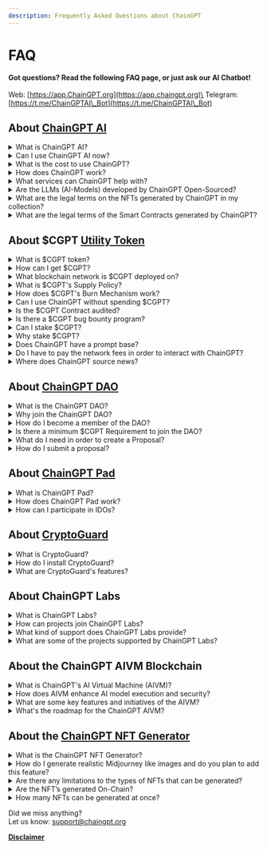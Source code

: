 ```yaml
---
description: Frequently Asked Questions about ChainGPT
---
```


# FAQ

**Got questions? Read the following FAQ page, or just ask our AI Chatbot!**\
\
Web: [https://app.ChainGPT.org](https://app.chaingpt.org)\
Telegram: [https://t.me/ChainGPTAI\_Bot](https://t.me/ChainGPTAI\_Bot)

## About [ChainGPT AI](https://docs.chaingpt.org/overview/i.-introduction)

<details>

<summary>What is ChainGPT AI?</summary>

ChainGPT is a cutting-edge AI infrastructure that develops AI-enhanced solutions for the Web3, Blockchain, and Cryptocurrency sectors. It aims to make the decentralized digital space more accessible and efficient for users and startups by offering a suite of AI-powered tools and applications tailored to the evolving digital landscape.

</details>

<details>

<summary>Can I use ChainGPT AI now?</summary>

Yes, ChainGPT AI products are fully available!

* Crypto AI Hub (most AI tools are here): [https://app.chaingpt.org](broken-reference)
* ChainGPT's AI NFT Generator: [https://nft.chaingpt.org ](https://nft.chaingpt.org)
* ChainGPT Pad: [https://pad.chaingpt.org](https://pad.chaingpt.org)
* ChainGPT Chatbot on Telegram: [https://t.me/chaingptai\_bot](https://t.me/chaingptai\_bot)

_More info about our AI Tools can be found here:_ [_https://www.chaingpt.org_ ](https://www.chaingpt.org)

</details>

<details>

<summary>What is the cost to use ChainGPT?</summary>

1. **Free Plan**: Provides limited access to specific AI tools and solutions at no cost. This includes:
   * General AI Model
   * AI News Model
   * Ask Crypto People
   * AI NFT Generator (Single-NFT)\

2. **PPP (Pay-Per-Prompt) Plan**: Users pay for AI tools based on their usage without any commitment. The costs for specific tools are:
   * AI NFT Generator (Multi-NFT): 2 CGPTc per NFT
   * Smart-Contract Auditor: 5 CGPTc per request
   * Smart-Contract Generator: 1 CGPTc per request
   * AI Trading Assistant: 1 CGPTc per request\

3. **Freemium Plan**: This plan is exclusively for diamond tier members who have staked CGPT tokens and earned over 200,000 CGPTsp. Freemium users receive a monthly balance of 20,000 CGPTc to spend on AI tools. This balance resets every 30 days. The plan includes
   * All features from the PPP plan.
   * Usage of premium tools for free within the monthly 20,000 CGPTc limit.
   * Access to DAO for proposal creation and voting.

Please note that while users have a CGPTc balance to spend for the Freemium plan, the tools are free up to the monthly limit.

</details>

<details>

<summary>How does ChainGPT work?</summary>

ChainGPT is a sophisticated AI platform crafted explicitly for Web3, Blockchain, and Cryptocurrency. Leveraging state-of-the-art AI techniques, it offers a suite of tools and applications tailored to the dynamic digital age. Depending on their needs, users can opt for the Free, PPP (Pay-Per-Prompt), or Freemium plans to tap into robust solutions, such as smart-contract generation, AI-based NFT creation, and trading aids.&#x20;

The plan choice dictates whether users can freely access tools, pay as they use, or enjoy premium features up to a monthly allowance. Additionally, ChainGPT's token system, represented by CGPT, provides added dimensions like staking and exclusive access, driven by accrued staking points (CGPTsp). With its holistic approach, ChainGPT is set on democratizing AI-enhanced tools for individuals, startups, and established entities in the decentralized web sphere.

**Explore ChainGPT offerings:**

* **Crypto AI Hub**: Dive into our core AI tools at [app.chaingpt.org](https://app.chaingpt.org/)
* **AI NFT Generator**: Craft unique NFTs at [nft.chaingpt.org](https://nft.chaingpt.org/)
* **ChainGPT Pad**: Visit our launchpad at [pad.chaingpt.org](https://pad.chaingpt.org/)
* **ChainGPT Chatbot**: Engage with us on Telegram at [t.me/chaingptai\_bot](https://t.me/chaingptai\_bot)

</details>

<details>

<summary>What services can ChainGPT help with?</summary>

ChainGPT stands at the intersection of AI and the Web3, Blockchain, and Cryptocurrency realms, offering many AI-powered tools tailored for retail users and enterprises. Here's a snapshot of the services and solutions offered by ChainGPT:

* ChainGPT AI Chatbot (Telegram, Discord, Web)
* ChainGPT AI on Telegram (@ChainGPTAI\_Bot)
* AI-Generated News
* AI Cross-Chain Swap
* Smart-Contracts Generator
* Smart-Contracts Auditor
* AI NFT Generator
* AI Trading Assistant
* CryptoGuard (AI-Powered Security Extension)
* AI Blockchain Analytics
* ChainGPT Pad
* ChainGPT Labs (we invest in AI!)
* Incubation Program for AI Startups&#x20;

Beyond these specific tools and solutions, ChainGPT promotes open technologies, allowing Web3 companies to access our API & SDKs. This approach ensures that our advancements benefit the broader ecosystem rather than being siloed.

The $CGPT utility token supports this extensive ecosystem, which not only forms the infrastructural backbone but also bestows numerous benefits on its holders, such as DAO voting rights, staking privileges, and special access to AI tools.

With a robust user base, partnerships with leading Web3 companies, and recognition through various awards and grants, ChainGPT remains committed to pushing the boundaries of AI in the decentralized digital space.

For a deeper dive into our services or to engage with our community, you can explore our website, check out our Crypto AI Hub, or join the conversation on platforms like Twitter, Telegram, and Discord.

</details>

<details>

<summary>Are the LLMs (AI-Models) developed by ChainGPT Open-Sourced?</summary>

No, the LLMs (AI Models) developed by ChainGPT are not open-sourced. However, ChainGPT is committed to fostering innovation and collaboration within the community. While the underlying models aren't open-sourced, ChainGPT ensures that other projects, startups, and enterprises can easily and affordably access all ChainGPT-developed products and LLMs through [API & SDK](learn-the-concepts/apis-and-sdks.md) access.

</details>

<details>

<summary>What are the legal terms on the NFTs generated by ChainGPT in my collection?</summary>

Once an NFT is minted, it becomes a form of digital property owned by the minting account On-Chain; ChainGPT has no claims to the work. Regarding legal ramifications, all work is subject to the individual laws of the jurisdictions where users reside.

</details>

<details>

<summary>What are the legal terms of the Smart Contracts generated by ChainGPT?</summary>

The user fully owns smart contracts that ChainGPT’s AI generates. Legality relating to IP, such as copyrights, trademarks, and so on, is subject to the laws of the jurisdiction where the user resides.

</details>

## About $CGPT [Utility Token](https://docs.chaingpt.org/overview/iv.-cgpt-utility-token)

<details>

<summary>What is $CGPT token? </summary>

$CGPT, or ChainGPT Token, is the utility token powering the ChainGPT ecosystem. ChainGPT is a futuristic AI chatbot designed to assist individuals, developers, and businesses with anything related to Blockchain Technology and Cryptocurrencies.&#x20;

**Some of the key features and use cases of the $CGPT token include:**

1\. Access to ChainGPT services: Token holders can use $CGPT to access various ChainGPT services such as AI-generated news, AI smart contract generator and auditor tools, AI NFT Generator, Launchpad, and more.

2\. Staking and Farming: Users can stake and farm their $CGPT tokens.

3\. Governance: $CGPT token holders have governance rights, allowing them to participate in voting on important decisions and proposals related to the development and future of ChainGPT.

4\. Discounts and exclusive features: Holding $CGPT tokens may grant users discounts on certain services within the ChainGPT ecosystem and access to exclusive features.

The total supply of CGPT is 1 billion (1,000,000,000) tokens. It is currently deployed on the BSC (Binance Smart Chain) network, with plans to expand to other networks like Ethereum, Polygon Matic, Avalanche, and more in the future.

</details>

<details>

<summary>How can I get $CGPT? </summary>

There are two ways to acquire $CGPT tokens: buying and earning. \
\
Buying: $CGPT is listed across a multitude of partnering exchanges (CEX and DEX); for a list of all tradeable markets, please check [here](https://coinmarketcap.com/currencies/chaingpt/#Markets). \
\
Earning: ChainGPT is constantly hosting trading competitions with $CGPT incentives.

Please ensure you're using the correct smart contract address for CGPT when interacting with decentralized exchanges: 0x9840652DC04fb9db2C43853633f0F62BE6f00f98. Always double-check the contract address to avoid scams or fake tokens.

</details>

<details>

<summary>What blockchain network is $CGPT deployed on?</summary>

The $CGPT token is a BEP-20 standard token on the Binance smart chain. It has also been deployed on the Ethereum network as an ERC-20. As the project matures, the token will be bridged to other EVM-compatible chains.

</details>

<details>

<summary>What is $CGPT's Supply Policy?</summary>

Fixed maximum supply with deflation via burn.

</details>

<details>

<summary>How does $CGPT's Burn Mechanism work? </summary>

The $CGPT token incorporates a burn mechanism as a pivotal element of its economic policy, aiming to systematically reduce the circulating supply and induce scarcity. Here's how it operates within the ChainGPT ecosystem:

1. **Burning Process**: Tokens are permanently removed from the circulating supply by sending them to a non-spendable, void address on the Binance Smart Chain (BSC) - `0x0000000000000000000000000000000000000000`.
2. **Application**: Every commercial-grade transaction within ChainGPT has a burn component, ensuring that every user interaction directly contributes to the health and growth of the $CGPT ecosystem.
3. **Key Burn Touchpoints**:
   * **Prompt Marketplace**: All fees are subjected to a 100% burn, ensuring they are entirely removed from circulation.
   * **Chatbot & Tools**: 50% of the fees from the Chatbot and related AI tools are burned, with the other half allocated to the ChainGPT Foundation and DAO Treasury.
   * **AI NFT Generator (NFT Gen)**: 50% of the associated fees are burned, while the remainder is split between the ChainGPT Foundation and DAO Treasury.
   * **ChainGPT Pad**: For every Initial Dex Offering (IDO) hosted on the ChainGPT Pad, 1% of the raised amount is utilized to buy back $CGPT tokens from the market and burn them.
   * **Whitelabel Solutions**: When other companies or projects purchase whitelabel solutions or licenses from ChainGPT, 10% of the total transaction value is used for a $CGPT market buy-back and burn.
   * **ChainGPT NFT Collection Sales**: For direct NFT sales by ChainGPT, 20% of the proceeds go towards buying back and burning $CGPT tokens.
4. **Token Allocation**: Any $CGPT tokens reverted to ChainGPT or the DAO are evenly distributed between them. These funds are reinvested in development, marketing, community engagement, and other initiatives to further ChainGPT's growth.
5. **Impact Thesis**: The deliberate reduction of circulating tokens amplifies scarcity, boosting market velocity and potentially positively influencing the token's valuation.

\


</details>

<details>

<summary>Can I use ChainGPT without spending $CGPT?</summary>

Yes, ChainGPT offers multiple ways to access its utilities without directly spending $CGPT. You can leverage the "Freemium" model by staking CGPT, which provides enhanced AI access at no additional cost. Alternatively, if you prefer not to stake, ChainGPT provides a "Pay-Per-Usage" option, or you can explore a range of AI tools available on the platform for free.

</details>

<details>

<summary>Is the $CGPT Contract audited?</summary>

Yes, $CGPT has dual audits from [Certik](https://skynet.certik.com/projects/chaingpt) and [Hacken](https://hacken.io/audits/chaingpt/).

</details>

<details>

<summary>Is there a $CGPT bug bounty program?</summary>

Yes. You can find it [here](https://docs.chaingpt.org/developer-docs/bug-bounty-program) and on the [Certik Website](https://skynet.certik.com/projects/chaingpt?utm\_source=CMC\&utm\_campaign=AuditByCertiKLink).

</details>

<details>

<summary>Can I stake $CGPT?</summary>

Yes. The Staking dashboard is available[ ](https://staking.chaingpt.org/)[here](https://staking.chaingpt.org/).

</details>

<details>

<summary>Why stake $CGPT?</summary>

Staking serves four crucial functions within the ChainGPT Ecosystem. Firstly, it offers individuals free and unlimited access to ChainGPT without spending their $CGPT tokens with each request. Second, in order for businesses and developers to build commercial products with the ChainGPT API, they must commit to a pool of $CGPT tokens, which will serve as the reservoir of purchasing power for their API requests. Third, $CGPT staking provides access to the ChainGPT DAO. Fourth, $CGPT staking is necessary to accumulate tier points to access the ChaingGPT Pad.

</details>

<details>

<summary>Does ChainGPT have a prompt base?</summary>

Our prompt marketplace will be made available after the v1.0 release. Access can be found on the application [dashboard](https://app.chaingpt.org/).

</details>

<details>

<summary>Do I have to pay the network fees in order to interact with ChainGPT?</summary>

General interactions such as single generations are free and do not require any fees.

Interactions such as minting NFT's, staking, trading, etc. will require the appropriate gas fees to interact on chain.

Please note, users with 200,000 staking points (CGPTsp) will receive diamond tier, in turn giving them Freemium access to our products. This will not cover on-chain network fees as these are not within our control. Learn more about Freemium [here](https://www.chaingpt.org/pricing).

</details>

<details>

<summary>Where does ChainGPT source news?</summary>

ChainGPT scans the entire web for the most relevant information but publishes from the most trusted providers in the industry, including but not limited to CoinDesk, CoinTelegraph, Decrypt, CryptoSlate, CryptoDaily, BeInCrypto, Bitcoin Magazine, and so on.

</details>

## About [ChainGPT DAO](https://app.chaingpt.org/dao)

<details>

<summary>What is the ChainGPT DAO?</summary>

The ChainGPT DAO is a digital social organization composed of dedicated community members who contribute to the protection, governance, and development of ChainGPT.\
\
[https://app.chaingpt.org/dao](https://app.chaingpt.org/dao)

</details>

<details>

<summary>Why join the ChainGPT DAO?</summary>

If you want to help steer the direction of ChainGPT’s development, participate in voting, influence the use of the $CGPT treasury fund, and join a tightly-knit group of AI enthusiasts, ChainGPT DAO welcomes you with open arms!

</details>

<details>

<summary>How do I become a member of the DAO?</summary>

In order to join the ChainGPT DAO, you must first participate by staking the $CGPT token[ ](https://staking.chaingpt.org/)[here](https://staking.chaingpt.org/) and then join the DAO forum[ ](https://dao.chaingpt.org/#/)[here](https://dao.chaingpt.org/#/).

</details>

<details>

<summary>Is there a minimum $CGPT Requirement to join the DAO?</summary>

All you need to become a member is just 1 $CGPT. For more information regarding voting power, visit the DAO Governance page [here](../the-ecosystem/dao-governance.md).

</details>

<details>

<summary>What do I need in order to create a Proposal?</summary>

To create proposals, you must acquire 200,000 voting power through staking (CGPTvp also known as CGPTsp).

</details>

<details>

<summary>How do I submit a proposal?</summary>

Navigate to the DAO forum[ ](https://dao.chaingpt.org/#/)[here](https://dao.chaingpt.org/#/), click on “new proposal,” and fill in the required fields.

</details>

## About [ChainGPT Pad](https://pad.chaingpt.org/)

<details>

<summary>What is ChainGPT Pad?</summary>

ChainGPT Pad is a launchpad and IDO platform for Web3 projects. It helps projects raise funds and build their token ecosystems through Initial DEX Offerings (IDOs).

</details>

<details>

<summary>How does ChainGPT Pad work?</summary>

Projects apply and go through a qualitative analysis process. Successful projects can launch their IDOs on ChainGPT Pad, where community members can participate in funding\
\
Learn more [here](https://www.chaingpt.org/blog/chaingpt-launchpad-f-a-q-s).

</details>

<details>

<summary>How can I participate in IDOs?</summary>

* **Register on ChainGPT Pad:**
  * Visit [ChainGPT Pad](https://pad.chaingpt.org) and connect your Web3 wallet (e.g., MetaMask, Trust Wallet).
* **Complete KYC Verification:**
  * Undergo the KYC (Know Your Customer) verification process to comply with regulatory requirements. This involves providing personal identification documents and information.
* **Stake $CGPT Tokens:**
  * Stake a certain amount of $CGPT tokens to qualify for different tier levels. Staking increases your tier points, which determine your access and allocation in the IDOs.
  * The more tokens you stake, the higher your tier and the better your chances of getting a larger allocation.
* **Gain Tier Points:**
  * Higher tier points give you better access to IDOs. The tiers are structured to reward those who stake more tokens with higher chances of allocation.
  * Each tier has different benefits, including guaranteed allocation, early access, and additional perks.
* **Participate in IDO Rounds:**
  * Once you’ve qualified and completed the necessary steps, you can participate in the IDO rounds.
  * Each IDO will have specific details, including the token sale price, allocation limits, and timelines.
  * Ensure you review the project details and participate during the sale window.
* **Claim Your Tokens:**
  * After the IDO ends, and if you have participated successfully, you will be able to claim your allocated tokens from the ChainGPT Pad platform.
  * These tokens will then be available in your connected wallet.

</details>

## About [CryptoGuard](https://www.cryptoguard.ai/)

<details>

<summary>What is CryptoGuard?</summary>

CryptoGuard is a security extension by ChainGPT designed to protect your Web3 activities from phishing, malware, and other digital threats. It enhances your online security by analyzing transactions, websites, and tokens for potential risks.

</details>

<details>

<summary>How do I install CryptoGuard?</summary>

[Install CryptoGuard from our website](https://www.cryptoguard.ai/) and add it to your browser. Connect your wallet to start analyzing transactions, websites, and tokens for security risks.

</details>

<details>

<summary>What are CryptoGuard's features?</summary>

CryptoGuard provides a comprehensive suite of security features designed to protect your Web3 interactions. Here are the key features it offers:

* **Wallet Analysis:**
  * Scans your connected wallets for vulnerabilities and suspicious activities.
  * Provides detailed reports on the security status of your wallets.
  * Alerts you to any unauthorized access attempts.
* **Transaction Tracking:**
  * Monitors and verifies the safety of your blockchain transactions.
  * Flags any transactions that seem unusual or potentially harmful.
  * Ensures you are transacting with verified and secure addresses.
* **URL Analysis:**
  * Analyzes URLs in real-time to detect phishing sites and malicious links.
  * Blocks access to known harmful websites to prevent scams.
  * Offers a browser extension to automatically check the safety of URLs as you browse.
* **Live Security Alerts:**
  * Provides real-time alerts for any detected security threats.
  * Keeps you informed of the latest security updates and potential vulnerabilities.
  * Helps you stay proactive in protecting your digital assets.
* **Token Analysis:**
  * Evaluates the security and legitimacy of tokens before you interact with them.
  * Identifies and warns against tokens associated with known scams or frauds.
  * Provides safety ratings for new and existing tokens.

</details>

## About ChainGPT Labs

<details>

<summary>What is ChainGPT Labs?</summary>

ChainGPT Labs is the venture capital and incubation arm of ChainGPT, dedicated to supporting and accelerating Web3 startups. It provides comprehensive resources, strategic guidance, and financial support to help emerging projects succeed in the blockchain space.

</details>

<details>

<summary>How can projects join ChainGPT Labs? </summary>

Projects can apply through our website and undergo a rigorous selection process. Selected projects receive extensive support, including strategic guidance, marketing efforts, and financial backing, integrating them into the ChainGPT Labs ecosystem.

</details>

<details>

<summary>What kind of support does ChainGPT Labs provide?</summary>

ChainGPT Labs offers a holistic approach to support Web3 projects, including:

* **Strategic Guidance:**
  * Weekly meetings with the ChainGPT Labs team to ensure projects stay on track.
  * Expert advice on market strategies, tokenomics, and exchange listings.
  * Development of effective tokenomics and strategic partnerships through a vast network.
* **Marketing Support:**
  * Assistance with social media strategies, rebranding, website development, and content creation.
  * Marketing campaigns, influencer connections, and substantial investment in each project’s marketing efforts, ranging from $50k to $150k.
* **Financial Backing:**
  * Investments typically range from $100k to $400k, plus additional credit lines.
  * Comprehensive financial support to back the most promising ideas and ensure their growth.

**4. Who is part of the ChainGPT Labs team?** The team at ChainGPT Labs includes:

* Ilan Rakhmanov and Ariel Asafov, Co-Heads of Incubations
* Vlad Fila, Head of Administration
* Tomer Warschauer Nuni, Head of Investments
* Gintare Kairyte, VC Network Manager
* Nick Van Der Kolk, Ads & Marketing Management

This diverse team brings a wealth of experience and dedication to every project they support.

</details>

<details>

<summary>What are some of the projects supported by ChainGPT Labs?</summary>

ChainGPT Labs has already made significant strides with several projects, including:

* **Incubated Projects:** ChainGPT AI, ChainGPT Pad, AITech, DEXCheck, OMNIA Protocol, KIMA, Shieldium
* **Accelerated Projects:** Cookie3, Engines of Fury
* **Invested Projects:** Redbelly, Wisdomise, Atlas, Hana Network, Lumoz

These projects have benefited from the unparalleled resources and hands-on approach provided by ChainGPT Labs, driving their success in the Web3 ecosystem.

By leveraging the comprehensive support from ChainGPT Labs, Web3 startups can thrive and succeed, redefining what it means to support and accelerate blockchain innovation.

For more information and to apply, visit the ChainGPT Labs page.

</details>

## About the ChainGPT AIVM Blockchain

<details>

<summary>What is ChainGPT's AI Virtual Machine (AIVM)? </summary>

ChainGPT's AI Virtual Machine (AIVM) is a decentralized platform designed to develop, execute, and secure AI models on blockchain networks. It aims to address the limitations of centralized AI platforms by offering enhanced privacy, security, and trust through on-chain methodologies. Key innovations include zero-knowledge machine learning (ZKML), decentralized inference protocols, and a decentralized GPU support infrastructure.

</details>

<details>

<summary>How does AIVM enhance AI model execution and security?</summary>

Our AIVM enhances AI model execution and security by:

* **On-Chain AI Model Execution:** Ensuring that model parameters and outputs remain confidential and verifiable through on-chain processing.
* **Zero-Knowledge Consensus Mechanism:** Utilizing zero-knowledge proofs to safeguard data privacy and validate AI computations without compromising confidentiality.
* **Decentralized GPU Support:** Providing access to decentralized GPU resources for AI computations, democratizing high-performance computing.
* **Decentralized Query Marketplace:** Offering a global repository of AI models and tools, facilitating collaboration and curation among developers, miners, and reviewers.

</details>

<details>

<summary>What are some key features and initiatives of the AIVM?</summary>

Our AIVM includes several key features and ongoing initiatives:

* **AI Data Marketplace:** Allows users to buy and sell datasets, collaborate on AI model training, and earn rewards for data contributions.
* **GPU Computing Power Marketplace:** Facilitates access to decentralized GPU resources for efficient AI model training and execution.
* **Inference Library (SDK):** Provides developers with tools to integrate smart contracts with AI models, supporting on-chain AI interactions.

</details>

<details>

<summary>What's the roadmap for the ChainGPT AIVM?</summary>

* **Q1-Q2, 2024: Phase 1**
  * Research Phase and Early Stage Development
  * Assembling the development team and initial network/product development
* **Q3-Q4, 2024: Phase 2**
  * Development of AI Data Marketplace (Phase 1)
  * Development of GPU Computing Power Marketplace (Phase 1)
  * Development of Inference Library (SDK) (Phase 1)
* **Q1-Q2, 2025: Phase 3**
  * Launch of Initial AIVM Base Network
  * Introduction of CGPT Staking & Node Running Software
  * Implementation of On-Chain AI Model Inference (Single Node)
  * Integration of Decentralized GPU Support
  * Adoption of Zero-Knowledge-Based Consensus Mechanism
* **Q3-Q4, 2025: Phase 4**
  * On-Chain AI Model Training
  * Reward Mechanism for GPU & Node Providers
  * Expansion of On-Chain AI Model Inference (Multiple Nodes)
  * Testnet Release and Developer Hub Documentation
* **Q1, 2026: Phase 5**
  * Final Phase: Mainnet Release
  * Deployment of ChainGPT’s LLMs & TTIMs on AIVM
  * Ongoing Developer Feedback & Network Improvement

</details>

## About the [ChainGPT NFT Generator](https://nft.chaingpt.org/)

<details>

<summary>What is the ChainGPT NFT Generator?</summary>

The ChainGPT NFT Generator is an advanced tool powered by ChainGPT AI, designed to create unique, high-quality NFTs (Non-Fungible Tokens). It simplifies the process of NFT creation by leveraging AI technologies, making it accessible for both novice and experienced users in the blockchain space. Here’s a detailed overview of its features and functionalities:

</details>

<details>

<summary>How do I generate realistic Midjourney like images and do you plan to add this feature?</summary>

We're always working on improving the NFT Generator and adding new models. Stay tuned!

</details>

<details>

<summary>Are there any limitations to the types of NFTs that can be generated?</summary>

Yes. NSFW materials will be unavailable.

</details>

<details>

<summary>Are the NFT’s generated On-Chain?</summary>

NFTs are generated through an off-chain network and only published on-chain whenever users mint their NFT.

</details>

<details>

<summary>How many NFTs can be generated at once?</summary>

Beta Version: up to 100, Version 1.0: up to 10,000

</details>



Did we miss anything? \
Let us know: support@chaingpt.org



[**Disclaimer**](../misc/legal-docs/disclaimer.md)
